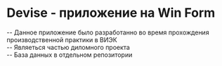# Devise - приложение на Win Form
-- Данное приложение было разработанно во время прохождения производственной практики в ВИЭК  
-- Являеться частью диломного проекта  
-- База данных в отдельном репозитории  
